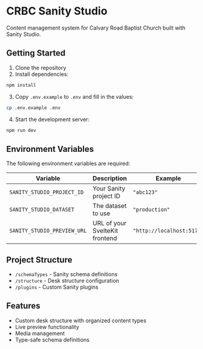 # CRBC Sanity Studio

Content management system for Calvary Road Baptist Church built with Sanity Studio.

## Getting Started

1. Clone the repository
2. Install dependencies:

```bash
npm install
```

3. Copy `.env.example` to `.env` and fill in the values:

```bash
cp .env.example .env
```

4. Start the development server:

```bash
npm run dev
```

## Environment Variables

The following environment variables are required:

| Variable                    | Description                    | Example                   |
| --------------------------- | ------------------------------ | ------------------------- |
| `SANITY_STUDIO_PROJECT_ID`  | Your Sanity project ID         | `"abc123"`                |
| `SANITY_STUDIO_DATASET`     | The dataset to use             | `"production"`            |
| `SANITY_STUDIO_PREVIEW_URL` | URL of your SvelteKit frontend | `"http://localhost:5173"` |

## Project Structure

- `/schemaTypes` - Sanity schema definitions
- `/structure` - Desk structure configuration
- `/plugins` - Custom Sanity plugins

## Features

- Custom desk structure with organized content types
- Live preview functionality
- Media management
- Type-safe schema definitions
